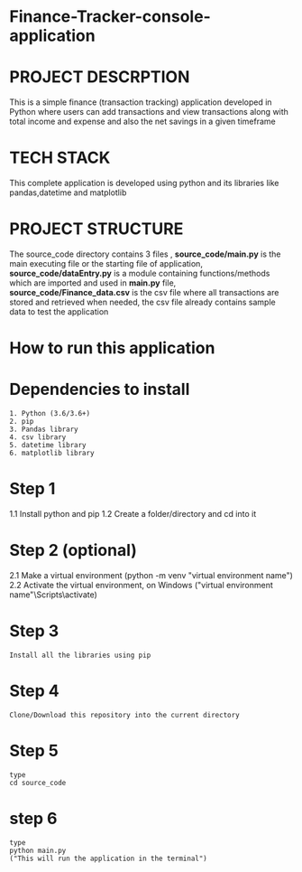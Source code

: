 # Finance-Tracker-console-application

# PROJECT DESCRPTION
This is a simple finance (transaction tracking) application developed in Python where users can add transactions and view transactions along with total income and expense and also the net savings in a given timeframe

# TECH STACK
This complete application is developed using python and its libraries like pandas,datetime and matplotlib

# PROJECT STRUCTURE 
The source_code directory contains 3 files , __source_code/main.py__ is the main executing file or the starting file of application, __source_code/dataEntry.py__ is a module containing functions/methods which are imported and used in __main.py__ file, __source_code/Finance_data.csv__ is the csv file where all transactions are stored and retrieved when needed, the csv file already contains sample data to test the application

# How to run this application
  # Dependencies to install
    1. Python (3.6/3.6+)
    2. pip
    3. Pandas library
    4. csv library
    5. datetime library
    6. matplotlib library

  # Step 1
   1.1 Install python and pip
   1.2 Create a folder/directory and cd into it
  # Step 2 (optional)
   2.1 Make a virtual environment (python -m venv "virtual environment name")
   2.2 Activate the virtual environment, on Windows ("virtual environment name"\Scripts\activate)
  # Step 3
    Install all the libraries using pip
  # Step 4
    Clone/Download this repository into the current directory
  # Step 5
    type
    cd source_code
  # step 6
    type 
    python main.py
    ("This will run the application in the terminal")
